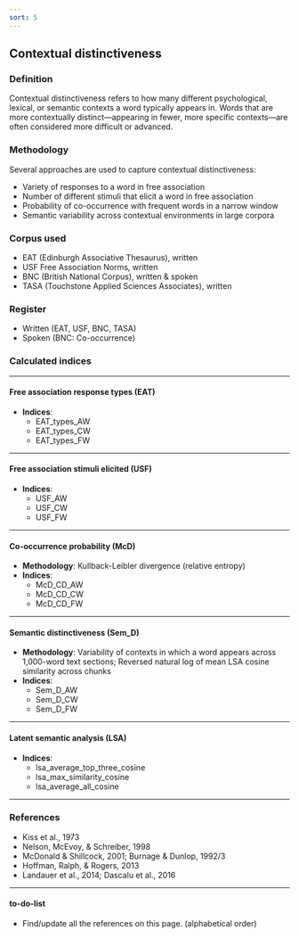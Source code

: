 ```yaml
---
sort: 5
---
```


## Contextual distinctiveness

### Definition
Contextual distinctiveness refers to how many different psychological, lexical, or semantic contexts a word typically appears in. Words that are more contextually distinct—appearing in fewer, more specific contexts—are often considered more difficult or advanced.

### Methodology
Several approaches are used to capture contextual distinctiveness:
- Variety of responses to a word in free association
- Number of different stimuli that elicit a word in free association
- Probability of co-occurrence with frequent words in a narrow window
- Semantic variability across contextual environments in large corpora

### Corpus used
- EAT (Edinburgh Associative Thesaurus), written
- USF Free Association Norms, written
- BNC (British National Corpus), written & spoken
- TASA (Touchstone Applied Sciences Associates), written

### Register
- Written (EAT, USF, BNC, TASA)  
- Spoken (BNC: Co-occurrence)

### Calculated indices

---

#### Free association response types (EAT)
- **Indices**:
  - EAT_types_AW  
  - EAT_types_CW  
  - EAT_types_FW   

---

#### Free association stimuli elicited (USF)
- **Indices**:
  - USF_AW  
  - USF_CW  
  - USF_FW  

---

#### Co-occurrence probability (McD)
- **Methodology**: Kullback-Leibler divergence (relative entropy)
- **Indices**:
  - McD_CD_AW  
  - McD_CD_CW  
  - McD_CD_FW  

---

#### Semantic distinctiveness (Sem_D)
- **Methodology**: Variability of contexts in which a word appears across 1,000-word text sections; Reversed natural log of mean LSA cosine similarity across chunks
- **Indices**:
  - Sem_D_AW  
  - Sem_D_CW  
  - Sem_D_FW  

---

#### Latent semantic analysis (LSA)
- **Indices**:
	- lsa_average_top_three_cosine
	- lsa_max_similarity_cosine
	- lsa_average_all_cosine

---

### References
- Kiss et al., 1973
- Nelson, McEvoy, & Schreiber, 1998
- McDonald & Shillcock, 2001; Burnage & Dunlop, 1992/3
- Hoffman, Ralph, & Rogers, 2013
- Landauer et al., 2014; Dascalu et al., 2016

---

#### to-do-list
- Find/update all the references on this page. (alphabetical order)
